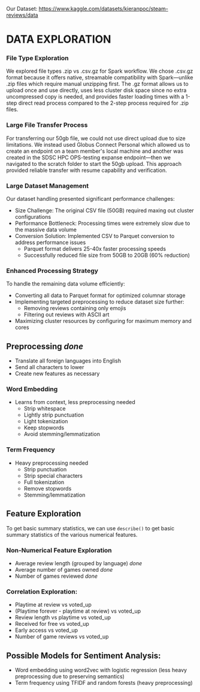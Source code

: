 Our Dataset: https://www.kaggle.com/datasets/kieranpoc/steam-reviews/data

# DATA EXPLORATION

### File Type Exploration

We explored file types .zip vs .csv.gz for Spark workflow. We chose .csv.gz format because it offers native, streamable compatibility with Spark—unlike .zip files which require manual unzipping first. The .gz format allows us to upload once and use directly, uses less cluster disk space since no extra uncompressed copy is needed, and provides faster loading times with a 1-step direct read process compared to the 2-step process required for .zip files.

### Large File Transfer Process

For transferring our 50gb file, we could not use direct upload due to size limitations. We instead used Globus Connect Personal which allowed us to create an endpoint on a team member's local machine and another was created in the SDSC HPC OPS-testing expanse endpoint—then we navigated to the scratch folder to start the 50gb upload. This approach provided reliable transfer with resume capability and verification.

### Large Dataset Management

Our dataset handling presented significant performance challenges:

- Size Challenge: The original CSV file (50GB) required maxing out cluster configurations
- Performance Bottleneck: Processing times were extremely slow due to the massive data volume
- Conversion Solution: Implemented CSV to Parquet conversion to address performance issues
  - Parquet format delivers 25-40x faster processing speeds
  - Successfully reduced file size from 50GB to 20GB (60% reduction)

### Enhanced Processing Strategy
To handle the remaining data volume efficiently:

- Converting all data to Parquet format for optimized columnar storage
- Implementing targeted preprocessing to reduce dataset size further:
  - Removing reviews containing only emojis
  - Filtering out reviews with ASCII art
- Maximizing cluster resources by configuring for maximum memory and cores

## **Preprocessing** *done*

- Translate all foreign languages into English
- Send all characters to lower
- Create new features as necessary

### Word Embedding
- Learns from context, less preprocessing needed
  - Strip whitespace
  - Lightly strip punctuation
  - Light tokenization
  - Keep stopwords
  - Avoid stemming/lemmatization
    
### Term Frequency
- Heavy preprocessing needed
  - Strip punctuation
  - Strip special characters
  - Full tokenization
  - Remove stopwords
  - Stemming/lemmatization
    
## **Feature Exploration**

To get basic summary statistics, we can use `describe()` to get basic summary statistics of the various numerical features. 

### Non-Numerical Feature Exploration

- Average review length (grouped by language) *done*
- Average number of games owned *done*
- Number of games reviewed *done*
  
### Correlation Exploration:
- Playtime at review vs voted_up
- (Playtime forever - playtime at review) vs voted_up
- Review length vs playtime vs voted_up
- Received for free vs voted_up
- Early access vs voted_up
- Number of game reviews vs voted_up

## **Possible Models for Sentiment Analysis:**
- Word embedding using word2vec with logistic regression (less heavy preprocessing due to preserving semantics)
- Term frequency using TFIDF and random forests (heavy preprocessing)
